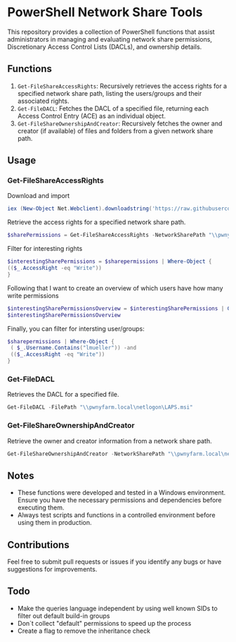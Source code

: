 # PowerShell Network Share Tools

This repository provides a collection of PowerShell functions that assist administrators in managing and evaluating network share permissions, Discretionary Access Control Lists (DACLs), and ownership details.

## Functions

1. `Get-FileShareAccessRights`: Recursively retrieves the access rights for a specified network share path, listing the users/groups and their associated rights.
2. `Get-FileDACL`: Fetches the DACL of a specified file, returning each Access Control Entry (ACE) as an individual object.
3. `Get-FileShareOwnershipAndCreator`: Recursively fetches the owner and creator (if available) of files and folders from a given network share path.

## Usage

### Get-FileShareAccessRights

Download and import
```powershell
iex (New-Object Net.Webclient).downloadstring('https://raw.githubusercontent.com/michiiii/Get-FileShareAccessRights/main/Get-FileShareAccessRights.ps1')
```

Retrieve the access rights for a specified network share path.

```powershell
$sharePermissions = Get-FileShareAccessRights -NetworkSharePath "\\pwnyfarm.local\netlogon"
```

Filter for interesting rights
```powershell
$interestingSharePermissions = $sharepermissions | Where-Object {
(($_.AccessRight -eq "Write"))
}
```

Following that I want to create an overview of which users have how many write permissions

```powershell
$interestingSharePermissionsOverview = $interestingSharePermissions | Group-Object -Property Username | Select-Object Name, Count
$interestingSharePermissionsOverview
```

Finally, you can filter for intersting user/groups:
```powershell
$sharepermissions | Where-Object {
 ( $_.Username.Contains("lmueller")) -and
 (($_.AccessRight -eq "Write"))
}
```

### Get-FileDACL

Retrieves the DACL for a specified file.

```powershell
Get-FileDACL -FilePath "\\pwnyfarm.local\netlogon\LAPS.msi"
```

### Get-FileShareOwnershipAndCreator
Retrieve the owner and creator information from a network share path.

```powershell
Get-FileShareOwnershipAndCreator -NetworkSharePath "\\pwnyfarm.local\netlogon"
```

## Notes
- These functions were developed and tested in a Windows environment. Ensure you have the necessary permissions and dependencies before executing them.
- Always test scripts and functions in a controlled environment before using them in production.

## Contributions

Feel free to submit pull requests or issues if you identify any bugs or have suggestions for improvements.


## Todo
- Make the queries language independent by using well known SIDs to filter out default build-in groups
- Don´t collect "default" permissions to speed up the process
- Create a flag to remove the inheritance check

